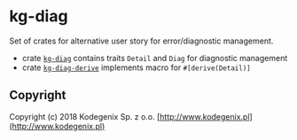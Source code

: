 # kg-diag

Set of crates for alternative user story for error/diagnostic management.

* crate [`kg-diag`](kg-diag) contains traits `Detail` and `Diag` for diagnostic management
* crate [`kg-diag-derive`](kg-diag-derive) implements macro for `#[derive(Detail)]`

## Copyright

Copyright (c) 2018 Kodegenix Sp. z o.o. [http://www.kodegenix.pl](http://www.kodegenix.pl)
